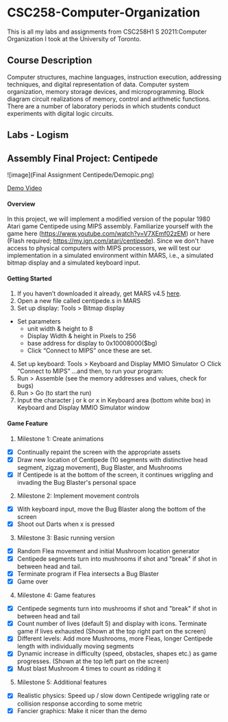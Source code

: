 # CSC258-Computer-Organization

This is all my labs and assignments from CSC258H1 S 20211:Computer Organization I took at the University of Toronto.

## Course Description
Computer structures, machine languages, instruction execution, addressing techniques, and digital representation of data. Computer system organization, memory storage devices, and microprogramming. Block diagram circuit realizations of memory, control and arithmetic functions. There are a number of laboratory periods in which students conduct experiments with digital logic circuits.

## Labs - Logism


## Assembly Final Project: Centipede

![image](Final Assignment Centipede/Demopic.png)


[Demo Video](https://www.jimschenchen.com/2021/04/16/csc258-assembly-final-project-centipede-demo-video/)

#### Overview
In this project, we will implement a modified version of the popular 1980 Atari game Centipede using MIPS assembly. Familiarize yourself with the game here (https://www.youtube.com/watch?v=V7XEmf02zEM) or here (Flash required; https://my.ign.com/atari/centipede).
Since we don't have access to physical computers with MIPS processors, we will test our implementation in a simulated environment within MARS, i.e., a simulated bitmap display and a simulated keyboard input.

#### Getting Started
1. If you haven’t downloaded it already, get MARS v4.5 [here](https://courses.missouristate.edu/KenVollmar/MARS/download.htm).
2. Open a new file called centipede.s in MARS
3. Set up display: Tools > Bitmap display
 + Set parameters 
    + unit width & height to 8
    + Display Width & height in Pixels to 256
    + base address for display to 0x10008000($bg)
    + Click “Connect to MIPS” once these are set.
4. Set up keyboard: Tools > Keyboard and Display MMIO Simulator
○ Click “Connect to MIPS”
...and then, to run your program:
5. Run > Assemble (see the memory addresses and values, check for bugs)
6. Run > Go (to start the run)
7. Input the character j or k or x in Keyboard area (bottom white box) in Keyboard
and Display MMIO Simulator window

#### Game Feature

1. Milestone 1: Create animations
- [x] Continually repaint the screen with the appropriate assets
- [x] Draw new location of Centipede (10 segments with distinctive head segment, zigzag movement), Bug Blaster, and Mushrooms
- [x] If Centipede is at the bottom of the screen, it continues wriggling and invading the Bug Blaster's personal space
2. Milestone 2: Implement movement controls 
- [x] With keyboard input, move the Bug Blaster along the bottom of the screen
- [x] Shoot out Darts when x is pressed
3. Milestone 3: Basic running version 
- [x] Random Flea movement and initial Mushroom location generator
- [x] Centipede segments turn into mushrooms if shot and "break" if shot in between head and tail.
- [x] Terminate program if Flea intersects a Bug Blaster
- [x] Game over
4. Milestone 4: Game features
- [x] Centipede segments turn into mushrooms if shot and "break" if shot in between head and tail
- [x] Count number of lives (default 5) and display with icons. Terminate game if lives exhausted (Shown at the top right part on the screen)
- [x] Different levels: Add more Mushrooms, more Fleas, longer Centipede length with individually moving segments
- [x] Dynamic increase in difficulty (speed, obstacles, shapes etc.) as game progresses. (Shown at the top left part on the screen)
- [x] Must blast Mushroom 4 times to count as ridding it
5. Milestone 5: Additional features
- [x] Realistic physics: Speed up / slow down Centipede wriggling rate or collision response according to some metric
- [x] Fancier graphics: Make it nicer than the demo

